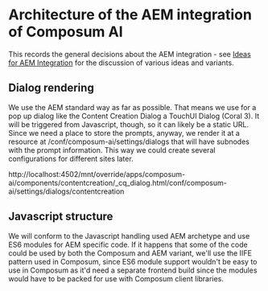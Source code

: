 # Architecture of the AEM integration of Composum AI

This records the general decisions about the AEM integration - see [Ideas for AEM Integration](AEMIntegrationIdeas.md)
for the discussion of various ideas and variants.

## Dialog rendering

We use the AEM standard way as far as possible. That means we use for a pop up dialog like the Content Creation
Dialog a TouchUI Dialog (Coral 3). It will be triggered from Javascript, though, so it can likely be a static URL.
Since we need a place to store the prompts, anyway, we render it at a resource at
/conf/composum-ai/settings/dialogs that will have subnodes with the prompt information. This way we could create 
several configurations for different sites later.

http://localhost:4502/mnt/override/apps/composum-ai/components/contentcreation/_cq_dialog.html/conf/composum-ai/settings/dialogs/contentcreation

## Javascript structure

We will conform to the Javascript handling used AEM archetype and use ES6 modules for AEM specific code. If it 
happens that some of the code could be used by both the Composum and AEM variant, we'll use the IIFE pattern used in 
Composum, since ES6 module support wouldn't be easy to use in Composum as it'd need a separate frontend build since 
the modules would have to be packed for use with Composum client libraries.
